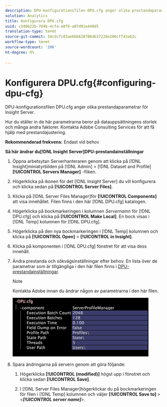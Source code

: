 ```yaml
---
description: DPU-konfigurationsfilen DPU.cfg anger olika prestandaparametrar för Insight Server.
solution: Analytics
title: Konfigurera DPU.cfg
uuid: c348622b-7d4b-4cfa-a8f8-a07d91e440d5
translation-type: tm+mt
source-git-commit: 34cdcfc83ae6bb620706db37228e200cff43ab2c
workflow-type: tm+mt
source-wordcount: '206'
ht-degree: 0%

---
```



# Konfigurera DPU.cfg{#configuring-dpu-cfg}

DPU-konfigurationsfilen DPU.cfg anger olika prestandaparametrar för Insight Server.

Hur du ställer in de här parametrarna beror på datauppsättningens storlek och många andra faktorer. Kontakta Adobe Consulting Services för att få hjälp med prestandajustering.

**Rekommenderad frekvens:** Endast vid behov

**Så här ändrar du[!DNL Insight Server]DPU-prestandainställningar**

1. Öppna arbetsytan Serverhanteraren genom att klicka på [!DNL Insight]miniatyrbilden på [!DNL Admin] > [!DNL Dataset and Profile] **[!UICONTROL Servers Manager]** -fliken.
1. Högerklicka på ikonen för det [!DNL Insight Server] du vill konfigurera och klicka sedan på **[!UICONTROL Server Files]**.
1. Klicka på [!DNL Server Files Manager]för **[!UICONTROL Components]** att visa innehållet. Filen finns i den här [!DNL DPU.cfg] katalogen.
1. Högerklicka på bockmarkeringen i kolumnen *Servernamn* för [!DNL DPU.cfg] och klicka på **[!UICONTROL Make Local]**. En bock visas i [!DNL Temp] kolumnen för [!DNL DPU.cfg].
1. Högerklicka på den nya bockmarkeringen i [!DNL Temp] kolumnen och klicka på **[!UICONTROL Open]** > **[!UICONTROL in Insight]**.
1. Klicka på komponenten i [!DNL DPU.cfg] fönstret för att visa dess innehåll.
1. Ändra prestanda och sökvägsinställningar efter behov. En lista över de parametrar som är tillgängliga i den här filen finns i [DPU-prestandainställningar](../../../home/c-inst-svr/c-cfg-stgs-ref/c-dpu-perf-stgs.md#concept-477c4c526de44bda84176e62266c3df1).

   >[!NOTE]
   >
   >Kontakta Adobe innan du ändrar någon av parametrarna i den här filen.

   ![](assets/cfg_DPU_egvalues.png)

1. Spara ändringarna på servern genom att göra följande:

   1. Högerklicka **[!UICONTROL (modified)]** högst upp i fönstret och klicka sedan **[!UICONTROL Save]**.

   1. I [!DNL Server Files Manager]högerklickar du på bockmarkeringen för filen i [!DNL Temp] kolumnen och väljer **[!UICONTROL Save to]** > *&lt;**[!UICONTROL server name]**>*.

